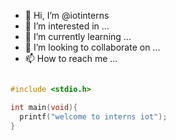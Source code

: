 - 👋 Hi, I’m @iotinterns
- 👀 I’m interested in ...
- 🌱 I’m currently learning ...
- 💞️ I’m looking to collaborate on ...
- 📫 How to reach me ...

<!---
iotinterns/iotinterns is a ✨ special ✨ repository because its `README.md` (this file) appears on your GitHub profile.
You can click the Preview link to take a look at your changes.
--->
```c

#include <stdio.h>

int main(void){
  printf("welcome to interns iot");
}
```

